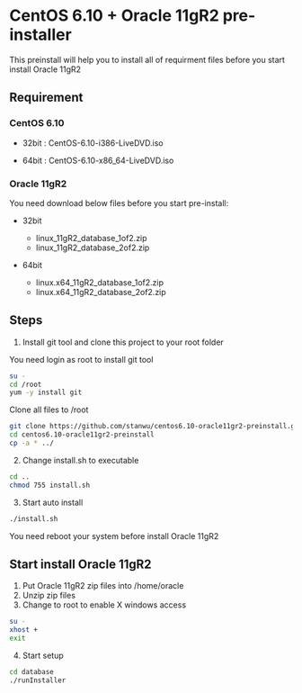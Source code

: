 # CentOS 6.10 + Oracle 11gR2 pre-installer

This preinstall will help you to install all of requirment files before you start install Oracle 11gR2

## Requirement

### CentOS 6.10

- 32bit : CentOS-6.10-i386-LiveDVD.iso

- 64bit : CentOS-6.10-x86_64-LiveDVD.iso

### Oracle 11gR2 

You need download below files before you start pre-install:

- 32bit 

    * linux_11gR2_database_1of2.zip
    * linux_11gR2_database_2of2.zip

- 64bit

    * linux.x64_11gR2_database_1of2.zip
    * linux.x64_11gR2_database_2of2.zip

## Steps

1. Install git tool and clone this project to your root folder 

You need login as root to install git tool

```bash
su -
cd /root
yum -y install git
```

Clone all files to /root

```bash
git clone https://github.com/stanwu/centos6.10-oracle11gr2-preinstall.git
cd centos6.10-oracle11gr2-preinstall
cp -a * ../
```

2. Change install.sh to executable

```bash
cd ..
chmod 755 install.sh
```

3. Start auto install

```bash
./install.sh
```

You need reboot your system before install Oracle 11gR2

## Start install Oracle 11gR2

1. Put Oracle 11gR2 zip files into /home/oracle
2. Unzip zip files
3. Change to root to enable X windows access

```bash
su -
xhost +
exit
```

4. Start setup

```bash
cd database
./runInstaller
```

